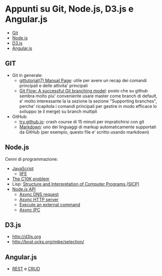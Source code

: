 Appunti su Git, Node.js, D3.js e Angular.js
===========================================

- [Git](#git)
- [Node.js](#nodejs)
- [D3.js](#d3js)
- [Angular.js](#angularjs)

## GIT
- Git in generale:
  - [gittutorial(7) Manual Page](https://www.kernel.org/pub/software/scm/git/docs/gittutorial.html): utile per
    avere un recap dei comandi principali e delle attivita' principali
  - [Git Flow: A successful Git branching model](http://nvie.com/posts/a-successful-git-branching-model/): posto
    che su github sembra molto piu' conveniente usare master come branch di default, e' molto interessante la
    la sezione la sezione "Supporting branches", perche' ricapitola i comandi principali per gestire in modo
    efficace lo sviluppo (e il merge) su branch multipli
- GitHub:
  - [try.github.io](http://try.github.io): crash course di 15 minuti per
    impratichirsi con git
  - [Markdown](http://en.wikipedia.org/wiki/Markdown): uno dei linguaggi di
    markup automaticamente supportati da GitHub (per esempio, questo file
    e' scritto usando markdown)

## Node.js
Cenni di programmazione:
 - [JavaScript](http://en.wikipedia.org/wiki/JavaScript)
   - [IIFE](http://en.wikipedia.org/wiki/Immediately-invoked_function_expression)
 - [The C10K problem](http://en.wikipedia.org/wiki/C10k_problem)
 - Lisp: [Structure and Interpretation of Computer Programs (SICP)](http://mitpress.mit.edu/books/structure-and-interpretation-computer-programs)
 - [Node.js API](http://nodejs.org/api/)
   - [Async DNS request](https://github.com/alferx/gitnod3/blob/master/nodejs/dns.js)
   - [Async HTTP server](https://github.com/alferx/gitnod3/blob/master/nodejs/http.js)
   - [Execute an external command](https://github.com/alferx/gitnod3/blob/master/nodejs/execute.js)
   - [Async IPC](https://github.com/alferx/gitnod3/blob/master/nodejs/parent.js)


## D3.js
- http://d3js.org
- http://bost.ocks.org/mike/selection/

## Angular.js

- [REST](http://en.wikipedia.org/wiki/Representational_state_transfer) e [CRUD](http://en.wikipedia.org/wiki/Create,_read,_update_and_delete)
